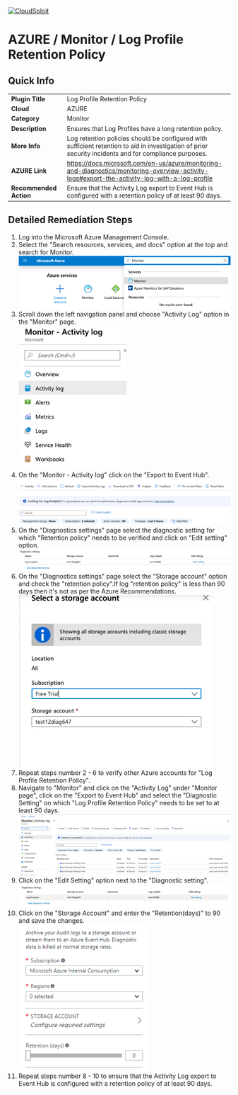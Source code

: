 [![CloudSploit](https://cloudsploit.com/img/logo-new-big-text-100.png "CloudSploit")](https://cloudsploit.com)

# AZURE / Monitor / Log Profile Retention Policy

## Quick Info

| | |
|-|-|
| **Plugin Title** | Log Profile Retention Policy |
| **Cloud** | AZURE |
| **Category** | Monitor |
| **Description** | Ensures that Log Profiles have a long retention policy. |
| **More Info** | Log retention policies should be configured with sufficient retention to aid in investigation of prior security incidents and for compliance purposes. |
| **AZURE Link** | https://docs.microsoft.com/en-us/azure/monitoring-and-diagnostics/monitoring-overview-activity-logs#export-the-activity-log-with-a-log-profile |
| **Recommended Action** | Ensure that the Activity Log export to Event Hub is configured with a retention policy of at least 90 days. |

## Detailed Remediation Steps
1. Log into the Microsoft Azure Management Console.
2. Select the "Search resources, services, and docs" option at the top and search for Monitor. </br> <img src="/resources/azure/monitor/log-profile-retention-policy/step2.png"/>
3. Scroll down the left navigation panel and choose "Activity Log" option in the "Monitor" page.</br> <img src="/resources/azure/monitor/log-profile-retention-policy/step3.png"/>
4. On the "Monitor - Activity log" click on the "Export to Event Hub".</br> <img src="/resources/azure/monitor/log-profile-retention-policy/step4.png"/>
5. On the "Diagnostics settings" page select the diagnostic setting for which "Retention policy" needs to be verified and click on "Edit setting" option.</br> <img src="/resources/azure/monitor/log-profile-retention-policy/step5.png"/>
6. On the "Diagnostics settings" page select the "Storage account" option and check the "retention policy".If log "retention policy" is less than 90 days then it's not as per the Azure Recommendations.</br> <img src="/resources/azure/monitor/log-profile-retention-policy/step6.png"/>
7. Repeat steps number 2 - 6 to verify other Azure accounts for "Log Profile Retention Policy".</br>
8. Navigate to "Monitor" and click on the "Activity Log" under "Monitor page", click on the "Export to Event Hub" and select the "Diagnostic Setting" on which "Log Profile Retention Policy" needs to be set to at least 90 days.</br> <img src="/resources/azure/monitor/log-profile-retention-policy/step8.png"/>
9. Click on the "Edit Setting" option next to the "Diagnostic setting".</br> <img src="/resources/azure/monitor/log-profile-retention-policy/step9.png"/>
10. Click on the "Storage Account" and enter the "Retention(days)" to 90 and save the changes.</br> <img src="/resources/azure/monitor/log-profile-retention-policy/step10.png"/>
11. Repeat steps number 8 - 10 to ensure that the Activity Log export to Event Hub is configured with a retention policy of at least 90 days. </br>
